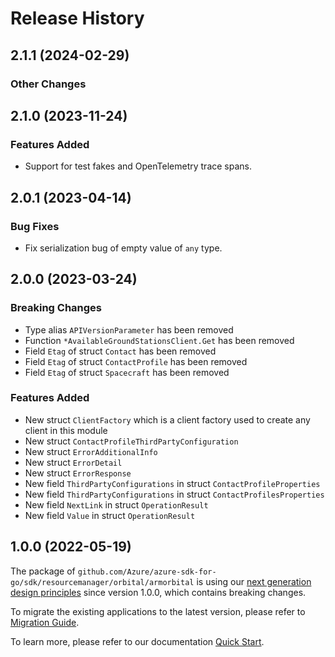 # Release History

## 2.1.1 (2024-02-29)
### Other Changes


## 2.1.0 (2023-11-24)
### Features Added

- Support for test fakes and OpenTelemetry trace spans.


## 2.0.1 (2023-04-14)
### Bug Fixes

- Fix serialization bug of empty value of `any` type.


## 2.0.0 (2023-03-24)
### Breaking Changes

- Type alias `APIVersionParameter` has been removed
- Function `*AvailableGroundStationsClient.Get` has been removed
- Field `Etag` of struct `Contact` has been removed
- Field `Etag` of struct `ContactProfile` has been removed
- Field `Etag` of struct `Spacecraft` has been removed

### Features Added

- New struct `ClientFactory` which is a client factory used to create any client in this module
- New struct `ContactProfileThirdPartyConfiguration`
- New struct `ErrorAdditionalInfo`
- New struct `ErrorDetail`
- New struct `ErrorResponse`
- New field `ThirdPartyConfigurations` in struct `ContactProfileProperties`
- New field `ThirdPartyConfigurations` in struct `ContactProfilesProperties`
- New field `NextLink` in struct `OperationResult`
- New field `Value` in struct `OperationResult`


## 1.0.0 (2022-05-19)

The package of `github.com/Azure/azure-sdk-for-go/sdk/resourcemanager/orbital/armorbital` is using our [next generation design principles](https://azure.github.io/azure-sdk/general_introduction.html) since version 1.0.0, which contains breaking changes.

To migrate the existing applications to the latest version, please refer to [Migration Guide](https://aka.ms/azsdk/go/mgmt/migration).

To learn more, please refer to our documentation [Quick Start](https://aka.ms/azsdk/go/mgmt).